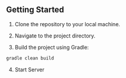 ## Getting Started

1. Clone the repository to your local machine.

2. Navigate to the project directory.

3. Build the project using Gradle:
```bash
gradle clean build
```
4. Start Server
```gradle bootRun
```